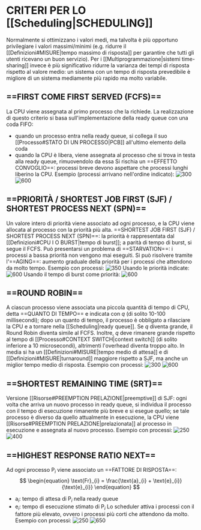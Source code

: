 # CRITERI PER LO [[Scheduling|SCHEDULING]]
Normalmente si ottimizzano i valori medi, ma talvolta è più opportuno privilegiare i valori massimi/minimi (e.g. ridurre il [[Definizioni#MISURE|tempo massimo di risposta]] per garantire che tutti gli utenti ricevano un buon servizio).
Per i [[Multiprogrammazione|sistemi time-sharing]] invece è più significativo ridurre la varianza dei tempi di risposta rispetto al valore medio: un sistema con un tempo di risposta prevedibile è migliore di un sistema mediamente più rapido ma molto variabile.

## ==FIRST COME FIRST SERVED (FCFS)==
La CPU viene assegnata al primo processo che la richiede.
La realizzazione di questo criterio si basa sull'implementazione della ready queue con una coda FIFO:
- quando un processo entra nella ready queue, si collega il suo [[Processo#STATO DI UN PROCESSO|PCB]] all'ultimo elemento della coda
- quando la CPU è libera, viene assegnata al processo che si trova in testa alla ready queue, rimuovendolo da essa
Si rischia un ==EFFETTO CONVOGLIO==: processi breve devono aspettare che processi lunghi liberino la CPU.
Esempio (processi arrivano nell'ordine indicato):
![300](fcfs.png)
![600](gantt_esempio.png)

## ==PRIORITÀ / SHORTEST JOB FIRST (SJF) / SHORTEST PROCESS NEXT (SPN)==
Un valore intero di priorità viene associato ad ogni processo, e la CPU viene allocata al processo con la priorità più alta.
==SHORTEST JOB FIRST (SJF) / SHORTEST PROCESS NEXT (SPN)==: la priorità è rappresentata dal [[Definizioni#CPU I O BURST|tempo di burst]]; a parità di tempo di burst, si segue il FCFS.
Può presentarsi un problema di ==STARVATION==: i processi a bassa priorità non vengono mai eseguiti. Si può risolvere tramite l'==AGING==: aumento graduale della priorità per i processi che attendono da molto tempo.
Esempio con processi:
![350](priorità1.png)
Usando le priorità indicate:
![600](priorità2.png)
Usando il tempo di burst come priorità:
![600](sjf.png)

## ==ROUND ROBIN==
A ciascun processo viene associata una piccola quantità di tempo di CPU, detta ==QUANTO DI TEMPO== e indicata con _q_ (di solito 10-100 millisecondi); dopo un quanto di tempo, il processo è obbligato a rilasciare la CPU e a tornare nella [[Scheduling|ready queue]].
Se _q_ diventa grande, il Round Robin diventa simile al FCFS. Inoltre, _q_ deve rimanere grande rispetto al tempo di [[Processo#CONTEXT SWITCH|context switch]] (di solito inferiore a 10 microsecondi), altrimenti l'overhead diventa troppo alto.
In media si ha un [[Definizioni#MISURE|tempo medio di attesa]] e di [[Definizioni#MISURE|turnaround]] maggiore rispetto a SJF, ma anche un miglior tempo medio di risposta.
Esempio con processi:
![300](rr1.png)
![600](rr2.png)

## ==SHORTEST REMAINING TIME (SRT)==
Versione [[Risorse#PREEMPTION PRELAZIONE|preemptive]] di SJF: ogni volta che arriva un nuovo processo in ready queue, si individua il processo con il tempo di esecuzione rimanente più breve e si esegue quello; se tale processo è diverso da quello attualmente in esecuzione, la CPU viene [[Risorse#PREEMPTION PRELAZIONE|prelazionata]] al processo in esecuzione e assegnata al nuovo processo.
Esempio con processi:
![250](srthrrn.png)
![400](srt.png)

## ==HIGHEST RESPONSE RATIO NEXT==
Ad ogni processo $\text{P}_{i}$ viene associato un ==FATTORE DI RISPOSTA==:
$$
\begin{equation}
\text{Fr}_{i} = \frac{\text{a}_{i} + \text{e}_{i}}{\text{e}_{i}}
\end{equation}
$$
- $\text{a}_{i}$: tempo di attesa di $\text{P}_{i}$ nella ready queue
- $\text{e}_{i}$: tempo di esecuzione stimato di $\text{P}_{i}$
Lo scheduler attiva i processi con il fattore più elevato, ovvero i processi più corti che attendono da molto.
Esempio con processi:
![250](srthrrn.png)
![650](hrrn.png)